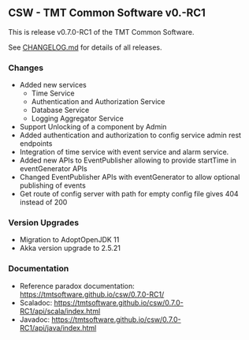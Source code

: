 ## CSW - TMT Common Software v0.-RC1

This is release v0.7.0-RC1 of the TMT Common Software.

See [CHANGELOG.md](CHANGELOG.md) for details of all releases.

### Changes
- Added new services
    - Time Service
    - Authentication and Authorization Service
    - Database Service
    - Logging Aggregator Service
- Support Unlocking of a component by Admin
- Added authentication and authorization to config service admin rest endpoints
- Integration of time service with event service and alarm service.
- Added new APIs to EventPublisher allowing to provide startTime in eventGenerator APIs 
- Changed EventPublisher APIs with eventGenerator to allow optional publishing of events
- Get route of config server with path for empty config file gives 404 instead of 200
    
### Version Upgrades
- Migration to AdoptOpenJDK 11
- Akka version upgrade to 2.5.21

### Documentation
- Reference paradox documentation: https://tmtsoftware.github.io/csw/0.7.0-RC1/
- Scaladoc: https://tmtsoftware.github.io/csw/0.7.0-RC1/api/scala/index.html
- Javadoc: https://tmtsoftware.github.io/csw/0.7.0-RC1/api/java/index.html